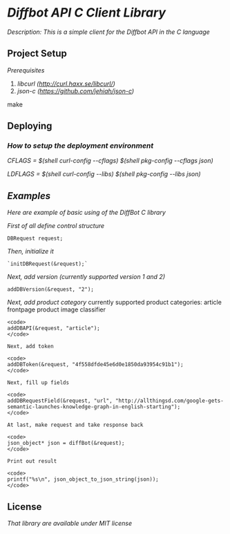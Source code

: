 # _Diffbot API C Client Library_

_Description: This is a simple client for the Diffbot API in the C language_

## Project Setup

_Prerequisites_

1. _libcurl (http://curl.haxx.se/libcurl/)_
2. _json-c (https://github.com/jehiah/json-c)_

make

## Deploying

### _How to setup the deployment environment_

_CFLAGS = $(shell curl-config --cflags) $(shell pkg-config --cflags json)_

_LDFLAGS = $(shell curl-config --libs) $(shell pkg-config --libs json)_

## _Examples_

_Here are example of basic using of the DiffBot C library_

 _First of all define control structure_

    DBRequest request;

  _Then, initialize it_

    `initDBRequest(&request);`

  _Next, add version (currently supported version 1 and 2)_

    addDBVersion(&request, "2");

  _Next, add product category_
    currently supported product categories:
    article
    frontpage
    product
    image
    classifier

    <code>
    addDBAPI(&request, "article");
    </code>

    Next, add token

    <code>
    addDBToken(&request, "4f558dfde45e6d0e1850da93954c91b1");
    </code>

    Next, fill up fields

    <code>
    addDBRequestField(&request, "url", "http://allthingsd.com/google-gets-semantic-launches-knowledge-graph-in-english-starting");
    </code>

    At last, make request and take response back

    <code>
    json_object* json = diffBot(&request);
    </code>

    Print out result

    <code>
    printf("%s\n", json_object_to_json_string(json));
    </code>


## License

_That library are available under MIT license_